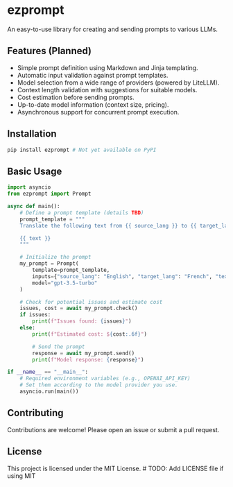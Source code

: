 # ezprompt

An easy-to-use library for creating and sending prompts to various LLMs.

## Features (Planned)

- Simple prompt definition using Markdown and Jinja templating.
- Automatic input validation against prompt templates.
- Model selection from a wide range of providers (powered by LiteLLM).
- Context length validation with suggestions for suitable models.
- Cost estimation before sending prompts.
- Up-to-date model information (context size, pricing).
- Asynchronous support for concurrent prompt execution.

## Installation

```bash
pip install ezprompt # Not yet available on PyPI
```

## Basic Usage

```python
import asyncio
from ezprompt import Prompt

async def main():
    # Define a prompt template (details TBD)
    prompt_template = """
    Translate the following text from {{ source_lang }} to {{ target_lang }}:

    {{ text }}
    """

    # Initialize the prompt
    my_prompt = Prompt(
        template=prompt_template,
        inputs={"source_lang": "English", "target_lang": "French", "text": "Hello, world!"},
        model="gpt-3.5-turbo"
    )

    # Check for potential issues and estimate cost
    issues, cost = await my_prompt.check()
    if issues:
        print(f"Issues found: {issues}")
    else:
        print(f"Estimated cost: ${cost:.6f}")

        # Send the prompt
        response = await my_prompt.send()
        print(f"Model response: {response}")

if __name__ == "__main__":
    # Required environment variables (e.g., OPENAI_API_KEY)
    # Set them according to the model provider you use.
    asyncio.run(main())

```

## Contributing

Contributions are welcome! Please open an issue or submit a pull request.

## License

This project is licensed under the MIT License. # TODO: Add LICENSE file if using MIT
